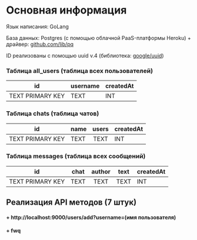 # Основная информация
Язык написания: GoLang

База данных: Postgres (с помощью облачной PaaS-платформы Heroku) + драйвер: <a href="https://github.com/lib/pq">github.com/lib/pq</a>

ID реализованы с помощью uuid v.4 (библиотека: <a href="https://github.com/google/uuid">google/uuid</a>)

### Таблица all_users (таблица всех пользователей)
| id               | username | createdAt |
|------------------|----------|------------|
| TEXT PRIMARY KEY | TEXT     | INT        |
### Таблица chats (таблица чатов)
| id               | name | users | createdAt |
|------------------|------|:-----:|-----------|
| TEXT PRIMARY KEY | TEXT | TEXT  | INT       |
### Таблица messages (таблица всех сообщений)
| id               | chat | author | text | createdAt |
|------------------|------|:------:|------|-----------|
| TEXT PRIMARY KEY | TEXT | TEXT   | TEXT | INT       |

## Реализация API методов (7 штук)
#### + http://localhost:9000/users/add?username=(имя пользователя)
#### + fwq
